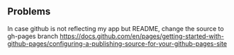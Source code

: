 ## Problems
In case github is not reflecting my app but README, change the source to gh-pages branch
https://docs.github.com/en/pages/getting-started-with-github-pages/configuring-a-publishing-source-for-your-github-pages-site